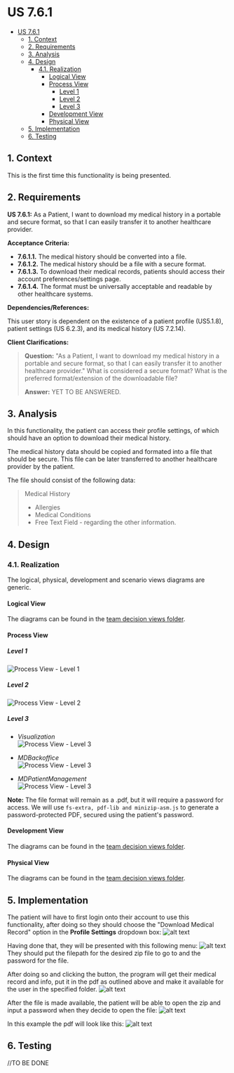 # US 7.6.1

<!-- TOC -->
- [US 7.6.1](#us-761)
  - [1. Context](#1-context)
  - [2. Requirements](#2-requirements)
  - [3. Analysis](#3-analysis)
  - [4. Design](#4-design)
    - [4.1. Realization](#41-realization)
      - [Logical View](#logical-view)
      - [Process View](#process-view)
        - [Level 1](#level-1)
        - [Level 2](#level-2)
        - [Level 3](#level-3)
      - [Development View](#development-view)
      - [Physical View](#physical-view)
  - [5. Implementation](#5-implementation)
  - [6. Testing](#6-testing)
<!-- TOC -->


## 1. Context

This is the first time this functionality is being presented.

## 2. Requirements

**US 7.6.1:** As a Patient, I want to download my medical history in a portable and secure format, so that I can easily transfer it to another healthcare provider.

**Acceptance Criteria:**

- **7.6.1.1.** The medical history should be converted into a file.
- **7.6.1.2.** The medical history should be a file with a secure format.
- **7.6.1.3.** To download their medical records, patients should access their account preferences/settings page.
- **7.6.1.4.** The format must be universally acceptable and readable by other healthcare systems.

**Dependencies/References:**

This user story is dependent on the existence of a patient profile (US5.1.8), patient settings (US 6.2.3), and its medical history (US 7.2.14).

**Client Clarifications:**

> **Question:** "As a Patient, I want to download my medical history in a portable and secure format, so that I can easily transfer it to another healthcare provider."
> What is considered a secure format?
> What is the preferred format/extension of the downloadable file?
>
> **Answer:** YET TO BE ANSWERED.


## 3. Analysis

In this functionality, the patient can access their profile settings, of which should have an option to download their
medical history.

The medical history data should be copied and formated into a file that should be secure. This file can be later transferred
to another healthcare provider by the patient.

The file should consist of the following data:

> Medical History
>   * Allergies
>   * Medical Conditions
>   * Free Text Field - regarding the other information.

## 4. Design

### 4.1. Realization

The logical, physical, development and scenario views diagrams are generic.

#### Logical View

The diagrams can be found in the [team decision views folder](../../team-decisions/views/general-views.md#1-logical-view).

#### Process View

##### Level 1

![Process View - Level 1](diagrams/level-1-process-view.svg)

##### Level 2

![Process View - Level 2](diagrams/level-2-process-view.svg)

##### Level 3

- _Visualization_<br>
![Process View - Level 3](diagrams/level-3-process-view-visualization.svg)

- _MDBackoffice_<br>
![Process View - Level 3](diagrams/level-3-process-view-mdbackoffice.svg)
- _MDPatientManagement_<br>
![Process View - Level 3](diagrams/level-3-process-view-mdpatientmanagement.svg)

**Note:**  The file format will remain as a .pdf, but it will require a password for access. We will use `fs-extra, pdf-lib and minizip-asm.js` to generate a password-protected PDF, secured using the patient's password.

#### Development View

The diagrams can be found in the [team decision views folder](../../team-decisions/views/general-views.md#3-development-view).

#### Physical View

The diagrams can be found in the [team decision views folder](../../team-decisions/views/general-views.md#4-physical-view).
## 5. Implementation

The patient will have to first login onto their account to use this functionality, after doing so they should choose the "Download Medical Record" option in the **Profile Settings** dropdown box:
![alt text](image.png)

Having done that, they will be presented with this following menu:
![alt text](image-1.png)
They should put the filepath for the desired zip file to go to and the password for the file.

After doing so and clicking the button, the program will get their medical record and info, put it in the pdf as outlined above and make it available for the user in the specified folder.
![alt text](image-2.png)

After the file is made available, the patient will be able to open the zip and input a password when they decide to open the file:
![alt text](image-3.png)

In this example the pdf will look like this:
![alt text](image-4.png)

## 6. Testing

//TO BE DONE